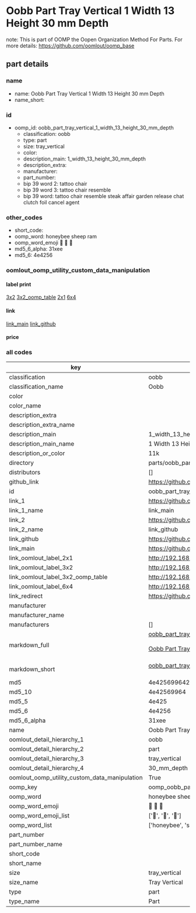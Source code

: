 # Oobb Part Tray Vertical 1 Width 13 Height 30 mm Depth  

note: This is part of OOMP the Oopen Organization Method For Parts. For more details: https://github.com/oomlout/oomp_base

##  part details
  







### name
* name: Oobb Part Tray Vertical 1 Width 13 Height 30 mm Depth
* name_short: 
### id
* oomp_id: oobb_part_tray_vertical_1_width_13_height_30_mm_depth
  * classification: oobb
  * type: part
  * size: tray_vertical
  * color: 
  * description_main: 1_width_13_height_30_mm_depth
  * description_extra: 
  * manufacturer: 
  * part_number: 
  * bip 39 word 2: tattoo chair
  * bip 39 word 3: tattoo chair resemble
  * bip 39 word: tattoo chair resemble steak affair garden release chat clutch foil cancel agent

### other_codes
* short_code: 
* oomp_word: honeybee sheep ram
* oomp_word_emoji :honeybee: :sheep: :ram:
* md5_6_alpha: 31xee
* md5_6: 4e4256






### oomlout_oomp_utility_custom_data_manipulation
#### label print
[3x2](http://192.168.1.245:1112/?label=oomp%2031xee)
[3x2_oomp_table](http://192.168.1.108:1112/?label=oomp%2031xee)
[2x1](http://192.168.1.242:1112/?label=oomp%2031xee)
[6x4](http://192.168.1.55:1112/?label=oomp%2031xee)    

#### link

[link_main](https://github.com/oomlout/oomlout_oomp_version_1_messy/tree/main/parts/oobb_part_tray_vertical_1_width_13_height_30_mm_depth) [link_github](https://github.com/oomlout/oomlout_oomp_version_1_messy/tree/main/parts/oobb_part_tray_vertical_1_width_13_height_30_mm_depth)                             

#### price







### all codes 
| key | value |  
| --- | --- |  
| classification | oobb |  
| classification_name | Oobb |  
| color |  |  
| color_name |  |  
| description_extra |  |  
| description_extra_name |  |  
| description_main | 1_width_13_height_30_mm_depth |  
| description_main_name | 1 Width 13 Height 30 mm Depth |  
| description_or_color | 11k |  
| directory | parts/oobb_part_tray_vertical_1_width_13_height_30_mm_depth |  
| distributors | [] |  
| github_link | https://github.com/oomlout/oomlout_oomp_part_src/tree/main/parts/oobb_part_tray_vertical_1_width_13_height_30_mm_depth |  
| id | oobb_part_tray_vertical_1_width_13_height_30_mm_depth |  
| link_1 | https://github.com/oomlout/oomlout_oomp_version_1_messy/tree/main/parts/oobb_part_tray_vertical_1_width_13_height_30_mm_depth |  
| link_1_name | link_main |  
| link_2 | https://github.com/oomlout/oomlout_oomp_version_1_messy/tree/main/parts/oobb_part_tray_vertical_1_width_13_height_30_mm_depth |  
| link_2_name | link_github |  
| link_github | https://github.com/oomlout/oomlout_oomp_version_1_messy/tree/main/parts/oobb_part_tray_vertical_1_width_13_height_30_mm_depth |  
| link_main | https://github.com/oomlout/oomlout_oomp_version_1_messy/tree/main/parts/oobb_part_tray_vertical_1_width_13_height_30_mm_depth |  
| link_oomlout_label_2x1 | http://192.168.1.242:1112/?label=oomp%2031xee |  
| link_oomlout_label_3x2 | http://192.168.1.245:1112/?label=oomp%2031xee |  
| link_oomlout_label_3x2_oomp_table | http://192.168.1.108:1112/?label=oomp%2031xee |  
| link_oomlout_label_6x4 | http://192.168.1.55:1112/?label=oomp%2031xee |  
| link_redirect | https://github.com/oomlout/oomlout_oomp_version_1_messy/tree/main/parts/oobb_part_tray_vertical_1_width_13_height_30_mm_depth |  
| manufacturer |  |  
| manufacturer_name |  |  
| manufacturers | [] |  
| markdown_full | [oobb_part_tray_vertical_1_width_13_height_30_mm_depth](none)<br>[](none)<br>[Oobb Part Tray Vertical 1 Width 13 Height 30 Mm Depth](none)<br><br> |  
| markdown_short | [oobb_part_tray_vertical_1_width_13_height_30_mm_depth](none)<br><br> |  
| md5 | 4e4256996426d6a57e822d516e8976f2 |  
| md5_10 | 4e42569964 |  
| md5_5 | 4e425 |  
| md5_6 | 4e4256 |  
| md5_6_alpha | 31xee |  
| name | Oobb Part Tray Vertical 1 Width 13 Height 30 mm Depth |  
| oomlout_detail_hierarchy_1 | oobb |  
| oomlout_detail_hierarchy_2 | part |  
| oomlout_detail_hierarchy_3 | tray_vertical |  
| oomlout_detail_hierarchy_4 | 30_mm_depth |  
| oomlout_oomp_utility_custom_data_manipulation | True |  
| oomp_key | oomp_oobb_part_tray_vertical_1_width_13_height_30_mm_depth |  
| oomp_word | honeybee sheep ram |  
| oomp_word_emoji | :honeybee: :sheep: :ram: |  
| oomp_word_emoji_list | [':honeybee:', ':sheep:', ':ram:'] |  
| oomp_word_list | ['honeybee', 'sheep', 'ram'] |  
| part_number |  |  
| part_number_name |  |  
| short_code |  |  
| short_name |  |  
| size | tray_vertical |  
| size_name | Tray Vertical |  
| type | part |  
| type_name | Part |  
